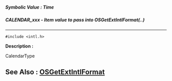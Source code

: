 ##### Symbolic Value : Time
##### CALENDAR_xxx - Item value to pass into OSGetExtIntlFormat(..)
---
```
#include <intl.h>
```
**Description :**

CalendarType

**See Also :**
[OSGetExtIntlFormat](/reference/Func/OSGetExtIntlFormat)
---
